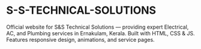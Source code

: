 # S-S-TECHNICAL-SOLUTIONS
Official website for S&amp;S Technical Solutions — providing expert Electrical, AC, and Plumbing services in Ernakulam, Kerala. Built with HTML, CSS &amp; JS. Features responsive design, animations, and service pages.
